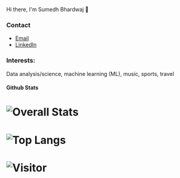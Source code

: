 Hi there, I'm Sumedh Bhardwaj 👋

<!--
**sumed-h/sumed-h** is a ✨ _special_ ✨ repository because its `README.md` (this file) appears on your GitHub profile.

Here are some ideas to get you started:

- 🔭 I’m currently working on ...
- 🌱 I’m currently learning ...
- 👯 I’m looking to collaborate on ...
- 🤔 I’m looking for help with ...
- 💬 Ask me about ...
- 📫 How to reach me: ...
- 😄 Pronouns: ...
- ⚡ Fun fact: ...
-->
### Contact
- [Email](mailto:sumedhubhardwaj@yahoo.com)
- [LinkedIn](https://www.linkedin.com/in/sumedh-bhardwaj-932767202/)
### Interests:
Data analysis/science, machine learning (ML), music, sports, travel
#### Github Stats
 # ![Overall Stats](https://github-readme-stats.vercel.app/api?username=sumed-h&count_private=true&show_icons=true&hide=contribs&theme=vision-friendly-dark)
 # ![Top Langs](https://github-readme-stats.vercel.app/api/top-langs/?username=sumed-h&layout=compact)
 # ![Visitor](https://visitor-badge.laobi.icu/badge?page_id=sumed-h.sumed-h)
 
